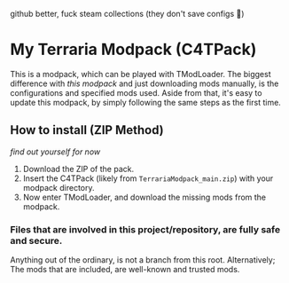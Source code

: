 github better, fuck steam collections (they don't save configs 🥵)
# My Terraria Modpack (C4TPack)
This is a modpack, which can be played with TModLoader.
The biggest difference with *this modpack* and just downloading mods manually, is the configurations and specified mods used.
  Aside from that, it's easy to update this modpack, by simply following the same steps as the first time.
## How to install (ZIP Method)
*find out yourself for now*
1. Download the ZIP of the pack.
2. Insert the C4TPack (likely from `TerrariaModpack_main.zip`) with your modpack directory.
3. Now enter TModLoader, and download the missing mods from the modpack.



### Files that are involved in this project/repository, are fully safe and secure.
Anything out of the ordinary, is not a branch from this root. Alternatively; The mods that are included, are well-known and trusted mods.
